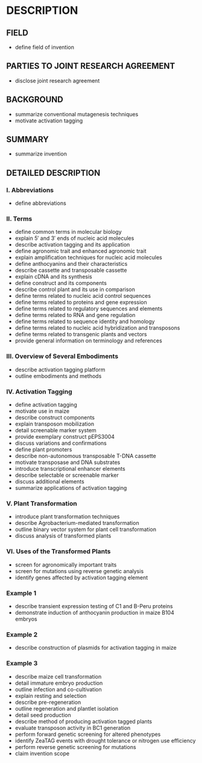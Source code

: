 # DESCRIPTION

## FIELD

- define field of invention

## PARTIES TO JOINT RESEARCH AGREEMENT

- disclose joint research agreement

## BACKGROUND

- summarize conventional mutagenesis techniques
- motivate activation tagging

## SUMMARY

- summarize invention

## DETAILED DESCRIPTION

### I. Abbreviations

- define abbreviations

### II. Terms

- define common terms in molecular biology
- explain 5′ and 3′ ends of nucleic acid molecules
- describe activation tagging and its application
- define agronomic trait and enhanced agronomic trait
- explain amplification techniques for nucleic acid molecules
- define anthocyanins and their characteristics
- describe cassette and transposable cassette
- explain cDNA and its synthesis
- define construct and its components
- describe control plant and its use in comparison
- define terms related to nucleic acid control sequences
- define terms related to proteins and gene expression
- define terms related to regulatory sequences and elements
- define terms related to RNA and gene regulation
- define terms related to sequence identity and homology
- define terms related to nucleic acid hybridization and transposons
- define terms related to transgenic plants and vectors
- provide general information on terminology and references

### III. Overview of Several Embodiments

- describe activation tagging platform
- outline embodiments and methods

### IV. Activation Tagging

- define activation tagging
- motivate use in maize
- describe construct components
- explain transposon mobilization
- detail screenable marker system
- provide exemplary construct pEPS3004
- discuss variations and confirmations
- define plant promoters
- describe non-autonomous transposable T-DNA cassette
- motivate transposase and DNA substrates
- introduce transcriptional enhancer elements
- describe selectable or screenable marker
- discuss additional elements
- summarize applications of activation tagging

### V. Plant Transformation

- introduce plant transformation techniques
- describe Agrobacterium-mediated transformation
- outline binary vector system for plant cell transformation
- discuss analysis of transformed plants

### VI. Uses of the Transformed Plants

- screen for agronomically important traits
- screen for mutations using reverse genetic analysis
- identify genes affected by activation tagging element

### Example 1

- describe transient expression testing of C1 and B-Peru proteins
- demonstrate induction of anthocyanin production in maize B104 embryos

### Example 2

- describe construction of plasmids for activation tagging in maize

### Example 3

- describe maize cell transformation
- detail immature embryo production
- outline infection and co-cultivation
- explain resting and selection
- describe pre-regeneration
- outline regeneration and plantlet isolation
- detail seed production
- describe method of producing activation tagged plants
- evaluate transposon activity in BC1 generation
- perform forward genetic screening for altered phenotypes
- identify ZeaTAG events with drought tolerance or nitrogen use efficiency
- perform reverse genetic screening for mutations
- claim invention scope

